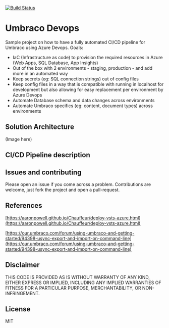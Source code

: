 [![Build Status](https://ricardofiel2.visualstudio.com/UmbracoDevops/_apis/build/status/theplastictoy.umbracodevops?branchName=master)](https://ricardofiel2.visualstudio.com/UmbracoDevops/_build/latest?definitionId=2&branchName=master)

# Umbraco Devops

Sample project on how to have a fully automated CI/CD pipeline for Umbraco using Azure Devops. Goals:

* IaC (Infrastructure as code) to provision the required resources in Azure (Web Apps, SQL Database, App Insights)
* Out of the box with 2 environments - staging, production - and add more in an automated way
* Keep secrets (eg: SQL connection strings) out of config files
* Keep config files in a way that is compatible with running in localhost for development but also allowing for easy replacement per environment by Azure Devops
* Automate Database schema and data changes across environments
* Automate Umbraco specifics (eg: content, document types) across environments

## Solution Architecture

(Image here)

## CI/CD Pipeline description

## Issues and contributing

Please open an issue if you come across a problem. Contributions are welcome, just fork the project and open a pull-request. 

## References

[https://aaronpowell.github.io/Chauffeur/deploy-vsts-azure.html](https://aaronpowell.github.io/Chauffeur/deploy-vsts-azure.html)

[https://our.umbraco.com/forum/using-umbraco-and-getting-started/94398-usync-export-and-import-on-command-line](https://our.umbraco.com/forum/using-umbraco-and-getting-started/94398-usync-export-and-import-on-command-line)

## Disclaimer

THIS CODE IS PROVIDED AS IS WITHOUT WARRANTY OF ANY KIND, EITHER EXPRESS OR IMPLIED, INCLUDING ANY IMPLIED WARRANTIES OF FITNESS FOR A PARTICULAR PURPOSE, MERCHANTABILITY, OR NON-INFRINGEMENT.

## License

MIT